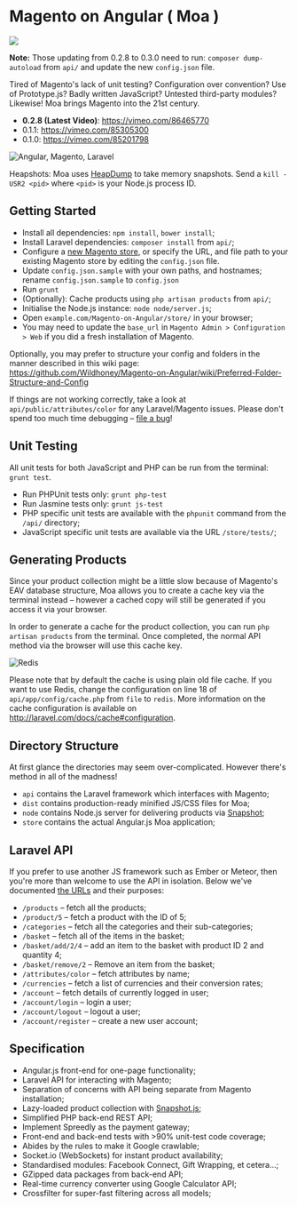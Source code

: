 Magento on Angular ( Moa )
===========================

<img src="https://travis-ci.org/Wildhoney/Magento-on-Angular.png" />

**Note:** Those updating from 0.2.8 to 0.3.0 need to run: `composer dump-autoload` from `api/` and update the new `config.json` file.

Tired of Magento's lack of unit testing? Configuration over convention? Use of Prototype.js? Badly written JavaScript? Untested third-party modules? Likewise! Moa brings Magento into the 21st century.

 * **0.2.8 (Latest Video)**: https://vimeo.com/86465770
 * 0.1.1: https://vimeo.com/85305300
 * 0.1.0: https://vimeo.com/85201798

<img src="http://i.imgur.com/PP6l6G9.jpg" alt="Angular, Magento, Laravel" />

Heapshots: Moa uses <a href="https://github.com/bnoordhuis/node-heapdump">HeapDump</a> to take memory snapshots. Send a `kill -USR2 <pid>` where `<pid>` is your Node.js process ID.

Getting Started
---------------

 * Install all dependencies: `npm install`, `bower install`;
 * Install Laravel dependencies: `composer install` from `api/`;
 * Configure a <a href="http://www.magentocommerce.com/wiki/1_-_installation_and_configuration/magento_installation_guide">new Magento store</a>, or specify the URL, and file path to your existing Magento store by editing the `config.json` file.
 * Update `config.json.sample` with your own paths, and hostnames; rename `config.json.sample` to `config.json`
 * Run `grunt`
 * (Optionally): Cache products using `php artisan products` from `api/`;
 * Initialise the Node.js instance: `node node/server.js`;
 * Open `example.com/Magento-on-Angular/store/` in your browser;
 * You may need to update the `base_url` in `Magento Admin > Configuration > Web` if you did a fresh installation of Magento.
 
Optionally, you may prefer to structure your config and folders in the manner described in this wiki page: https://github.com/Wildhoney/Magento-on-Angular/wiki/Preferred-Folder-Structure-and-Config 

If things are not working correctly, take a look at `api/public/attributes/color` for any Laravel/Magento issues. Please don't spend too much time debugging &ndash; <a href="https://github.com/Wildhoney/Magento-on-Angular/issues">file a bug</a>!

Unit Testing
------------

All unit tests for both JavaScript and PHP can be run from the terminal: `grunt test`.

 * Run PHPUnit tests only: `grunt php-test`
 * Run Jasmine tests only: `grunt js-test`
 * PHP specific unit tests are available with the `phpunit` command from the `/api/` directory;
 * JavaScript specific unit tests are available via the URL `/store/tests/`;

Generating Products
-------------------

Since your product collection might be a little slow because of Magento's EAV database structure, Moa allows you to create a cache key via the terminal instead &ndash; however a cached copy will still be generated if you access it via your browser.

In order to generate a cache for the product collection, you can run `php artisan products` from the terminal. Once completed, the normal API method via the browser will use this cache key.

<img src="http://i.imgur.com/Ye2AO9J.png" alt="Redis" />

Please note that by default the cache is using plain old file cache. If you want to use Redis, change the configuration on line 18 of `api/app/config/cache.php` from `file` to `redis`. More information on the cache configuration is available on http://laravel.com/docs/cache#configuration.

Directory Structure
-------------------

At first glance the directories may seem over-complicated. However there's method in all of the madness!

 * `api` contains the Laravel framework which interfaces with Magento;
 * `dist` contains production-ready minified JS/CSS files for Moa;
 * `node` contains Node.js server for delivering products via <a href="https://github.com/Wildhoney/Snapshot.js">Snapshot</a>;
 * `store` contains the actual Angular.js Moa application;

Laravel API
-----------

If you prefer to use another JS framework such as Ember or Meteor, then you're more than welcome to use the API in isolation. Below we've documented <a href="https://github.com/Wildhoney/Magento-on-Angular/blob/master/api/app/routes.php">the URLs</a> and their purposes:

 * `/products` &ndash; fetch all the products;
 * `/product/5` &ndash; fetch a product with the ID of 5;
 * `/categories` &ndash; fetch all the categories and their sub-categories;
 * `/basket` &ndash; fetch all of the items in the basket;
 * `/basket/add/2/4` &ndash; add an item to the basket with product ID 2 and quantity 4;
 * `/basket/remove/2` &ndash; Remove an item from the basket;
 * `/attributes/color` &ndash; fetch attributes by name;
 * `/currencies` &ndash; fetch a list of currencies and their conversion rates;
 * `/account` &ndash; fetch details of currently logged in user;
 * `/account/login` &ndash; login a user;
 * `/account/logout` &ndash; logout a user;
 * `/account/register` &ndash; create a new user account;

Specification
-------------

 * Angular.js front-end for one-page functionality;
 * Laravel API for interacting with Magento;
 * Separation of concerns with API being separate from Magento installation;
 * Lazy-loaded product collection with <a href="https://github.com/Wildhoney/Snapshot.js">Snapshot.js</a>;
 * Simplified PHP back-end REST API;
 * Implement Spreedly as the payment gateway;
 * Front-end and back-end tests with >90% unit-test code coverage;
 * Abides by the rules to make it Google crawlable;
 * Socket.io (WebSockets) for instant product availability;
 * Standardised modules: Facebook Connect, Gift Wrapping, et cetera...;
 * GZipped data packages from back-end API;
 * Real-time currency converter using Google Calculator API;
 * Crossfilter for super-fast filtering across all models;
